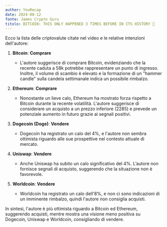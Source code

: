 ```yaml
---
author: YouRecap
date: 2024-08-12
fonte: James Crypto Guru
titolo: BITCOIN: THIS ONLY HAPPENED 3 TIMES BEFORE IN ITS HISTORY 🚨
---
```


Ecco la lista delle criptovalute citate nel video e le relative intenzioni dell'autore:

1. **Bitcoin**: **Comprare**
   - L'autore suggerisce di comprare Bitcoin, evidenziando che la recente caduta a 58k potrebbe rappresentare un punto di ingresso. Inoltre, il volume di scambio è elevato e la formazione di un "hammer candle" sulla candela settimanale indica un possibile rimbalzo.

2. **Ethereum**: **Comprare**
   - Nonostante un lieve calo, Ethereum ha mostrato forza rispetto a Bitcoin durante la recente volatilità. L'autore suggerisce di considerare un acquisto a un prezzo inferiore (2285) e prevede un potenziale aumento in futuro grazie ai segnali positivi.

3. **Dogecoin (Doge)**: **Vendere**
   - Dogecoin ha registrato un calo del 4%, e l'autore non sembra ottimista riguardo alle sue prospettive nel contesto attuale di mercato.

4. **Uniswap**: **Vendere**
   - Anche Uniswap ha subito un calo significativo del 4%. L’autore non fornisce segnali di acquisto, suggerendo che la situazione non è favorevole.

5. **Worldcoin**: **Vendere**
   - Worldcoin ha registrato un calo dell'8%, e non ci sono indicazioni di un imminente rimbalzo, quindi l'autore non consiglia acquisti.

In sintesi, l'autore è più ottimista riguardo a Bitcoin ed Ethereum, suggerendo acquisti, mentre mostra una visione meno positiva su Dogecoin, Uniswap e Worldcoin, consigliando di vendere.
